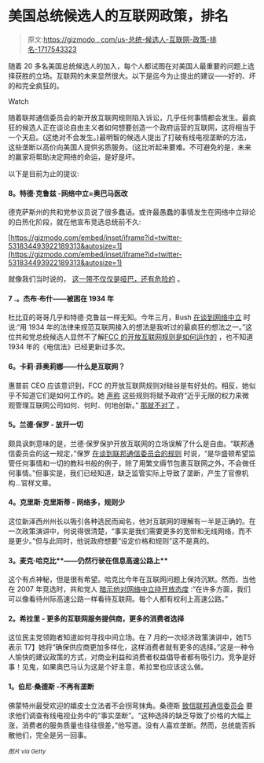 # 美国总统候选人的互联网政策，排名

> 原文:[https://gizmodo . com/us-总统-候选人-互联网-政策-排名-1717543323](https://gizmodo.com/us-presidential-candidates-internet-policies-ranked-1717543323)

随着 20 多名美国总统候选人的加入，每个人都试图在对美国人最重要的问题上选择获胜的立场。互联网的未来显然很大。以下是迄今为止提出的建议——好的、坏的和完全疯狂的。

Watch

随着联邦通信委员会的新开放互联网规则陷入诉讼，几乎任何事情都会发生。最疯狂的候选人正在谈论自由主义者如何想要创造一个政府运营的互联网，这将相当于一个天启。(这绝对不会发生。)最明智的候选人提出了打破有线电视垄断的方法，这些垄断以高价向美国人提供劣质服务。(这比听起来要难。不可避免的是，未来的赢家将帮助决定网络的命运，是好是坏。

以下是目前为止的提议:

#### **8。特德·克鲁兹** -网络中立=奥巴马医改

德克萨斯州的共和党参议员说了很多蠢话。或许最愚蠢的事情发生在网络中立辩论的白热化阶段，就在他宣布竞选总统前不久:

 [https://gizmodo.com/embed/inset/iframe?id=twitter-531834493922189313&autosize=1](https://gizmodo.com/embed/inset/iframe?id=twitter-531834493922189313&autosize=1) 

就像我们当时说的， [这一带不仅仅是哑巴，还有危险的](http://gizmodo.com/ted-cruzs-net-neutrality-take-isnt-just-dumb-its-dange-1656821283) 。

#### 7 .**。杰布·布什**——被困在 1934 年

杜比亚的哥哥几乎和特德·克鲁兹一样无知。今年三月，Bush [在谈到网络中立](http://thehill.com/policy/technology/235030-bush-calls-web-rules-craziest-ideas-ive-ever-heard) 时说:“用 1934 年的法律来规范互联网接入的想法是我听过的最疯狂的想法之一。”这位共和党总统候选人显然不了解[FCC 的开放互联网规则是如何运作的](http://gizmodo.com/net-neutrality-wins-what-now-1688183094) ，也不知道 1934 年的《电信法》已经更新过多次。

#### **6。卡莉·菲奥莉娜**——什么是互联网？

惠普前 CEO 应该意识到，FCC 的开放互联网规则对硅谷是有好处的。相反，她似乎不知道它们是如何工作的。她 [声称](http://www.cnn.com/2015/04/07/opinions/fiorina-net-neutrality/) 这些规则将赋予政府“近乎无限的权力来微观管理互联网公司如何、何时、何地创新。” [那就不对了](http://recode.net/2015/04/20/reality-check-for-carly-fiorina-on-open-internet-policy/) 。

#### **5。兰德·保罗** - **放开一切**

颇具讽刺意味的是，兰德·保罗保护开放互联网的立场误解了什么是自由。“联邦通信委员会的这一规定，”保罗 [在谈到联邦通信委员会的规则](http://gizmodo.com/noted-dumbass-rand-paul-wants-to-kill-net-neutrality-1701200879) 时说，“是华盛顿希望监管任何事情和一切的教科书般的例子，除了用繁文缛节包裹互联网之外，不会做任何事情。”但事实是，我们已经知道，缺乏监管实际上导致了垄断，产生了官僚机构...官样文章。

#### **4。克里斯·克里斯蒂** - **网络多，规则少**

这位新泽西州州长以吸引各种选民而闻名，他对互联网的理解有一半是正确的。在一次政策演讲中，何说得很清楚，“事实是我们需要更多的宽带和无线网络，而不是更少。”但与此同时，他说政府想要“设定价格和规则”这不是真的。

#### **3。麦克·哈克比****——仍然行驶在信息高速公路上**

这个有点神秘，但是很有希望。哈克比今年在互联网问题上保持沉默。然而，当他在 2007 年竞选时，共和党人 [暗示他对网络中立持开放态度](http://mashable.com/2014/11/17/net-neutrality-2016-presidential-candidates/) :“在许多方面，我们可以像看待州际高速公路一样看待互联网。每个人都有权利上高速公路。”

#### **2。希拉里** - **更多的互联网服务提供商，更多的消费者选择**

这位民主党领跑者知道如何寻找中间立场。在 7 月的一次经济政策演讲中，她T5 表示 T7】她将“确保供应商更加多样化，这样消费者就有更多的选择。”这是一种令人愉快的建议政策的方式，对商业利益和消费者权益倡导者都有吸引力。竞争是好事！见鬼，如果奥巴马认为这是个好主意，希拉里也应该这么做。

#### **1。伯尼·桑德斯** -不再有垄断

佛蒙特州最受欢迎的嬉皮士立法者不会拐弯抹角。桑德斯 [致信联邦通信委员会](http://gizmodo.com/bernie-sanders-and-elizabeth-warren-are-fighting-for-ch-1717100787) 要求他们调查有线电视业务中的“事实垄断”。“这种选择的缺乏导致了价格的大幅上涨，消费者的服务质量也往往很差，”他写道。没有人喜欢垄断。然而，总统能否拆散他们，完全是另一回事。

<small>*图片 via Getty*</small>